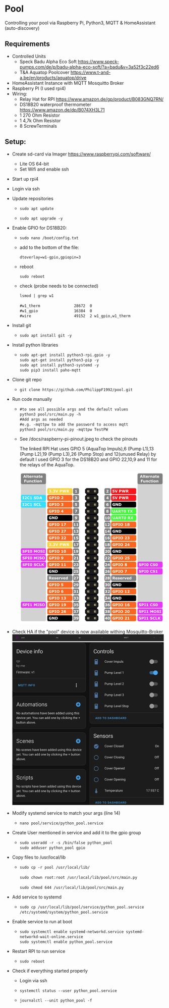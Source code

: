 # Pool

Controlling your pool via Raspberry Pi, Python3, MQTT & HomeAssistant (auto-discovery)
## Requirements
* Controlled Units
    * Speck Badu Alpha Eco Soft https://www.speck-pumps.com/de/p/badu-alpha-eco-soft/?a=badu&v=3a52f3c22ed6
    * T&A Aquatop Poolcover https://www.t-and-a.be/en/products/aquatop/drive
* HomeAssistant Instance with MQTT Mosquitto Broker
* Raspberry PI (I used rpi4)
* Wiring:
    * Relay Hat for RPI https://www.amazon.de/gp/product/B083GNQ7RN/
    * DS18B20 waterproof thermometer https://www.amazon.de/dp/B074XH3L71
    * 1 270 Ohm Resistor
    * 1 4,7k Ohm Resistor
    * 8 ScrewTerminals 
## Setup:
* Create sd-card via Imager https://www.raspberrypi.com/software/
    * Lite OS 64-bit
    * Set Wifi and enable ssh 
* Start up rpi4
* Login via ssh
* Update repositories
    *   ```shell 
        sudo apt update 
        ```
    *   ```shell 
        sudo apt upgrade -y 
        ```
* Enable GPIO for DS18B20: 
    *   ```shell
        sudo nano /boot/config.txt
        ```
    * add to the bottom of the file:
        ```shell
        dtoverlay=w1-gpio,gpiopin=3
        ```
    * reboot
        ```shell
        sudo reboot
        ```
    * check (probe needs to be connected)
        ```shell
        lsmod | grep w1
        
        #w1_therm               28672  0
        #w1_gpio                16384  0
        #wire                   49152  2 w1_gpio,w1_therm
        ```

* Install git
    *   ```shell 
        sudo apt install git -y 
        ```
* Install python libraries
    *   ```shell 
        sudo apt-get install python3-rpi.gpio -y
        sudo apt-get install python3-pip -y
        sudo apt install python3-systemd -y 
        sudo pip3 install paho-mqtt
        ```
* Clone git repo
    *   ```shell 
        git clone https://github.com/PhilippF1992/pool.git
        ```

* Run code manually
    *   ```shell 
        #to see all possible args and the default values
        python3 pool/src/main.py -h 
        #Add args as needed
        #e.g. -mqttpw to add the password to access mqtt
        python3 pool/src/main.py -mqttpw TestPW
        ```
    * See /docs/raspberry-pi-pinout.jpeg to check the pinouts

        The linked RPI Hat uses GPIO 5 (AquaTop Impuls),6 (Pump L1),13 (Pump L2),19 (Pump L3),26 (Pump Stop) and 12(unused Relay) by default
        I used GPIO 3 for the DS18B20 and GPIO 22,10,9 and 11 for the relays of the AquaTop.

        ![alt text](https://github.com/PhilippF1992/pool/blob/main/docs/raspberry-pi-pinout.jpeg?raw=true)

* Check HA if the "pool" device is now available withing Mosquitto-Broker
    ![alt text](https://github.com/PhilippF1992/pool/blob/main/docs/DeviceInHA.png?raw=true)
    ![alt text](https://github.com/PhilippF1992/pool/blob/main/docs/DeviceInHADetail.png?raw=true)

* Modify systemd service to match your args (line 14) 
    *   ```shell 
        nano pool/service/python_pool.service
        ```
* Create User mentioned in service and add it to the gpio group
    *   ```shell 
        sudo useradd -r -s /bin/false python_pool
        sudo adduser python_pool gpio
        ```
* Copy files to /usr/local/lib
    *   ```shell 
        sudo cp -r pool /usr/local/lib/

        sudo chown root:root /usr/local/lib/pool/src/main.py

        sudo chmod 644 /usr/local/lib/pool/src/main.py
        ```
* Add service to systemd 
    *   ```shell 
        sudo cp /usr/local/lib/pool/service/python_pool.service /etc/systemd/system/python_pool.service 
        ```
* Enable service to run at boot
    *   ```shell 
        sudo systemctl enable systemd-networkd.service systemd-networkd-wait-online.service
        sudo systemctl enable python_pool.service
        ```
* Restart RPI to run service
    *   ```shell
        sudo reboot
        ```

* Check if everything started properly
    * Login via ssh
    *   ```shell
        systemctl status --user python_pool.service
        ```
    *   ```shell
        journalctl --unit python_pool -f        
        ```
    